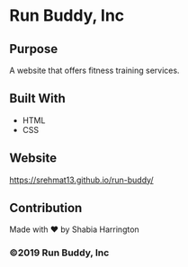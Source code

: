 # Run Buddy, Inc

## Purpose
A website that offers fitness training services. 

## Built With
* HTML
* CSS

## Website
https://srehmat13.github.io/run-buddy/

## Contribution
Made with ❤️ by Shabia Harrington

### ©️2019 Run Buddy, Inc 
